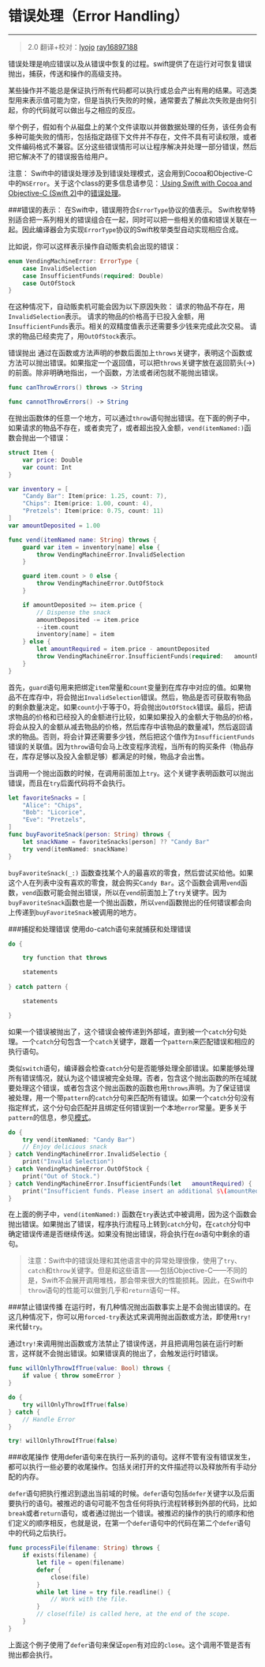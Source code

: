 # 错误处理（Error Handling）
-----------------

> 2.0
> 翻译+校对：[lyojo](https://github.com/lyojo) [ray16897188](https://github.com/ray16897188)

错误处理是响应错误以及从错误中恢复的过程。swift提供了在运行对可恢复错误抛出，捕获，传送和操作的高级支持。

某些操作并不能总是保证执行所有代码都可以执行或总会产出有用的结果。可选类型用来表示值可能为空，但是当执行失败的时候，通常要去了解此次失败是由何引起，你的代码就可以做出与之相应的反应。

举个例子，假如有个从磁盘上的某个文件读取以并做数据处理的任务，该任务会有多种可能失败的情形，包括指定路径下文件并不存在，文件不具有可读权限，或者文件编码格式不兼容。区分这些错误情形可以让程序解决并处理一部分错误，然后把它解决不了的错误报告给用户。

>
注意：
Swift中的错误处理涉及到错误处理模式，这会用到Cocoa和Objective-C中的`NSError`。关于这个class的更多信息请参见：[ Using Swift with Cocoa and Objective-C (Swift 2)](https://developer.apple.com/library/ios/documentation/Swift/Conceptual/BuildingCocoaApps/index.html#//apple_ref/doc/uid/TP40014216)中的[错误处理](https://developer.apple.com/library/ios/documentation/Swift/Conceptual/BuildingCocoaApps/AdoptingCocoaDesignPatterns.html#//apple_ref/doc/uid/TP40014216-CH7-ID10)。

###错误的表示：
在Swift中，错误用符合`ErrorType`协议的值表示。
Swift枚举特别适合把一系列相关的错误组合在一起，同时可以把一些相关的值和错误关联在一起。因此编译器会为实现`ErrorType`协议的Swift枚举类型自动实现相应合成。

比如说，你可以这样表示操作自动贩卖机会出现的错误：

```swift
enum VendingMachineError: ErrorType {
	case InvalidSelection
	case InsufficientFunds(required: Double)
	case OutOfStock
}
```

在这种情况下，自动贩卖机可能会因为以下原因失败：
请求的物品不存在，用`InvalidSelection`表示。
请求的物品的价格高于已投入金额，用`InsufficientFunds`表示。相关的双精度值表示还需要多少钱来完成此次交易。
请求的物品已经卖完了，用`OutOfStock`表示。

<a name="throwing_errors"></a>
错误抛出
通过在函数或方法声明的参数后面加上`throws`关键字，表明这个函数或方法可以抛出错误。如果指定一个返回值，可以把`throws`关键字放在返回箭头(->)的前面。除非明确地指出，一个函数，方法或者闭包就不能抛出错误。

```swift
func canThrowErrors() throws -> String

func cannotThrowErrors() -> String
```

在抛出函数体的任意一个地方，可以通过`throw`语句抛出错误。在下面的例子中，如果请求的物品不存在，或者卖完了，或者超出投入金额，`vend(itemNamed:)`函数会抛出一个错误：

```swift
struct Item {
	var price: Double
	var count: Int
}

var inventory = [
	"Candy Bar": Item(price: 1.25, count: 7),
	"Chips": Item(price: 1.00, count: 4),
	"Pretzels": Item(price: 0.75, count: 11)
]
var amountDeposited = 1.00

func vend(itemNamed name: String) throws {
	guard var item = inventory[name] else {
		throw VendingMachineError.InvalidSelection
    }

	guard item.count > 0 else {
		throw VendingMachineError.OutOfStock
    }

	if amountDeposited >= item.price {
		// Dispense the snack
		amountDeposited -= item.price
	    --item.count
		inventory[name] = item
	} else {
		let amountRequired = item.price - amountDeposited
		throw VendingMachineError.InsufficientFunds(required: 	amountRequired)
	}
}
```

首先，`guard`语句用来把绑定`item`常量和`count`变量到在库存中对应的值。如果物品不在库存中，将会抛出`InvalidSelection`错误。然后，物品是否可获取有物品的剩余数量决定。如果`count`小于等于0，将会抛出`OutOfStock`错误。最后，把请求物品的价格和已经投入的金额进行比较，如果如果投入的金额大于物品的价格，将会从投入的金额从减去物品的价格，然后库存中该物品的数量减1，然后返回请求的物品。否则，将会计算还需要多少钱，然后把这个值作为`InsufficientFunds`错误的关联值。因为`throw`语句会马上改变程序流程，当所有的购买条件（物品存在，库存足够以及投入金额足够）都满足的时候，物品才会出售。

当调用一个抛出函数的时候，在调用前面加上`try`。这个关键字表明函数可以抛出错误，而且在`try`后面代码将不会执行。

```swift
let favoriteSnacks = [
	"Alice": "Chips",
	"Bob": "Licorice",
	"Eve": "Pretzels",
]
func buyFavoriteSnack(person: String) throws {
	let snackName = favoriteSnacks[person] ?? "Candy Bar"
	try vend(itemNamed: snackName)
}
```

`buyFavoriteSnack(_:)` 函数查找某个人的最喜欢的零食，然后尝试买给他。如果这个人在列表中没有喜欢的零食，就会购买`Candy Bar`。这个函数会调用`vend`函数，`vend`函数可能会抛出错误，所以在`vend`前面加上了`try`关键字。因为`buyFavoriteSnack`函数也是一个抛出函数，所以`vend`函数抛出的任何错误都会向上传递到`buyFavoriteSnack`被调用的地方。

###捕捉和处理错误
使用do-catch语句来就捕获和处理错误

```swift
do {

    try function that throws

    statements
	
} catch pattern {

    statements

}
```

如果一个错误被抛出了，这个错误会被传递到外部域，直到被一个`catch`分句处理。一个`catch`分句包含一个`catch`关键字，跟着一个`pattern`来匹配错误和相应的执行语句。

类似`switch`语句，编译器会检查`catch`分句是否能够处理全部错误。如果能够处理所有错误情况，就认为这个错误被完全处理。否者，包含这个抛出函数的所在域就要处理这个错误，或者包含这个抛出函数的函数也用`throws`声明。为了保证错误被处理，用一个带`pattern`的`catch`分句来匹配所有错误。如果一个`catch`分句没有指定样式，这个分句会匹配并且绑定任何错误到一个本地`error`常量。更多关于`pattern`的信息，参见[模式](../chapter3/07_Patterns.html)。

```swift
do {	
	try vend(itemNamed: "Candy Bar")	
	// Enjoy delicious snack	
} catch VendingMachineError.InvalidSelectio {
	print("Invalid Selection")
} catch VendingMachineError.OutOfStock {
	print("Out of Stock.")
} catch VendingMachineError.InsufficientFunds(let 	amountRequired) {
	print("Insufficient funds. Please insert an additional $\(amountRequired).")
}
```

在上面的例子中，`vend(itemNamed:)` 函数在`try`表达式中被调用，因为这个函数会抛出错误。如果抛出了错误，程序执行流程马上转到`catch`分句，在`catch`分句中确定错误传递是否继续传送。如果没有抛出错误，将会执行在`do`语句中剩余的语句。

> 注意：Swift中的错误处理和其他语言中的异常处理很像，使用了`try`、`catch`和`throw`关键字。但是和这些语言——包括Objective-C——不同的是，Swift不会展开调用堆栈，那会带来很大的性能损耗。因此，在Swift中`throw`语句的性能可以做到几乎和`return`语句一样。

###禁止错误传播
在运行时，有几种情况抛出函数事实上是不会抛出错误的。在这几种情况下，你可以用`forced-try`表达式来调用抛出函数或方法，即使用`try!`来代替`try`。

通过`try!`来调用抛出函数或方法禁止了错误传送，并且把调用包装在运行时断言，这样就不会抛出错误。如果错误真的抛出了，会触发运行时错误。

```swift
func willOnlyThrowIfTrue(value: Bool) throws {
	if value { throw someError }
}

do {
	try willOnlyThrowIfTrue(false)
} catch {
	// Handle Error
}

try! willOnlyThrowIfTrue(false)
```

###收尾操作
使用defer语句来在执行一系列的语句。这样不管有没有错误发生，都可以执行一些必要的收尾操作。包括关闭打开的文件描述符以及释放所有手动分配的内存。

`defer`语句把执行推迟到退出当前域的时候。`defer`语句包括`defer`关键字以及后面要执行的语句。被推迟的语句可能不包含任何将执行流程转移到外部的代码，比如`break`或者`return`语句，或者通过抛出一个错误。被推迟的操作的执行的顺序和他们定义的顺序相反，也就是说，在第一个`defer`语句中的代码在第二个`defer`语句中的代码之后执行。

```swift
func processFile(filename: String) throws {
	if exists(filename) {
		let file = open(filename)
		defer {
			close(file)
	    }
		while let line = try file.readline() {
			// Work with the file.
	    }
		// close(file) is called here, at the end of the scope.
    }
}
```

上面这个例子使用了`defer`语句来保证`open`有对应的`close`。这个调用不管是否有抛出都会执行。
